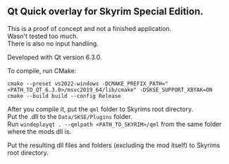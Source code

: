 ## Qt Quick overlay for Skyrim Special Edition.  

This is a proof of concept and not a finished application.  
Wasn't tested too much.  
There is also no input handling.

Developed with Qt version 6.3.0.

To compile, run CMake:
```
cmake --preset vs2022-windows -DCMAKE_PREFIX_PATH="<PATH_TO_QT_6.3.0>/msvc2019_64/lib/cmake" -DSKSE_SUPPORT_XBYAK=ON
cmake --build build --config Release
```

After you compile it, put the `qml` folder to Skyrims root directory.  
Put the .dll to the `Data/SKSE/Plugins` folder.  
Run `windeployqt . --qmlpath <PATH_TO_SKYRIM>/qml` from the same folder where the mods dll is.

Put the resulting dll files and folders (excluding the mod itself) to Skyrims root directory.  

